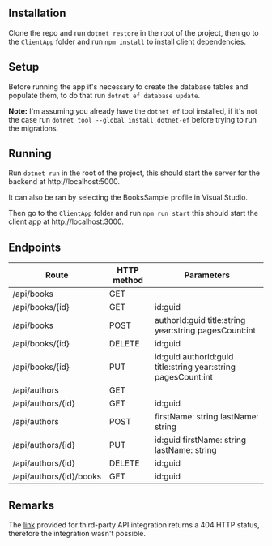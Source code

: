 ## Installation

Clone the repo and run `dotnet restore` in the root of the project, then go to the `ClientApp` folder and run `npm install` to install client dependencies.

## Setup

Before running the app it's necessary to create the database tables and populate them, to do that run `dotnet ef database update`.

**Note:** I'm assuming you already have the `dotnet ef` tool installed, if it's not the case run `dotnet tool --global install dotnet-ef` before trying to run the migrations.

## Running

Run `dotnet run` in the root of the project, this should start the server for the backend at http://localhost:5000.

It can also be ran by selecting the BooksSample profile in Visual Studio.

Then go to the `ClientApp` folder and run `npm run start` this should start the client app at http://localhost:3000.

## Endpoints

| Route           | HTTP method | Parameters                                            |
|-----------------|-------------|-------------------------------------------------------|
| /api/books      | GET         |                                                       |
| /api/books/{id} | GET         | id:guid                                               |
| /api/books      | POST        | authorId:guid title:string year:string pagesCount:int |
| /api/books/{id} | DELETE      | id:guid                                                       |
| /api/books/{id} | PUT         | id:guid authorId:guid title:string year:string pagesCount:int |
| /api/authors            | GET         |                                            |
| /api/authors/{id}       | GET         | id:guid                                    |
| /api/authors            | POST        | firstName: string lastName: string         |
| /api/authors/{id}       | PUT         | id:guid firstName: string lastName: string |
| /api/authors/{id}       | DELETE      | id:guid                                    |
| /api/authors/{id}/books | GET         | id:guid                                    |

## Remarks

The [link](https://fakerestapi.azurewebsites.net/swagger/ui/index) provided for third-party API integration  returns a 404 HTTP status, therefore the integration wasn't possible.